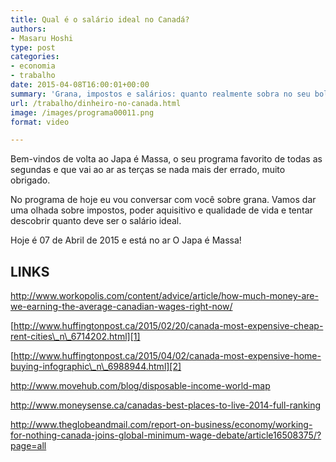 ```yaml
---
title: Qual é o salário ideal no Canadá?
authors:
- Masaru Hoshi
type: post
categories:
- economia
- trabalho
date: 2015-04-08T16:00:01+00:00
summary: 'Grana, impostos e salários: quanto realmente sobra no seu bolso?'
url: /trabalho/dinheiro-no-canada.html
image: /images/programa00011.png
format: video

---
```

Bem-vindos de volta ao Japa é Massa, o seu programa favorito de todas as segundas e que vai ao ar as terças se nada mais der errado, muito obrigado.

No programa de hoje eu vou conversar com você sobre grana. Vamos dar uma olhada sobre impostos, poder aquisitivo e qualidade de vida e tentar descobrir quanto deve ser o salário ideal.

Hoje é 07 de Abril de 2015 e está no ar O Japa é Massa!

## LINKS

<http://www.workopolis.com/content/advice/article/how-much-money-are-we-earning-the-average-canadian-wages-right-now/>

[http://www.huffingtonpost.ca/2015/02/20/canada-most-expensive-cheap-rent-cities\_n\_6714202.html][1]

[http://www.huffingtonpost.ca/2015/04/02/canada-most-expensive-home-buying-infographic\_n\_6988944.html][2]

<http://www.movehub.com/blog/disposable-income-world-map>

<http://www.moneysense.ca/canadas-best-places-to-live-2014-full-ranking>

<http://www.theglobeandmail.com/report-on-business/economy/working-for-nothing-canada-joins-global-minimum-wage-debate/article16508375/?page=all>

 [1]: http://www.huffingtonpost.ca/2015/02/20/canada-most-expensive-cheap-rent-cities_n_6714202.html
 [2]: http://www.huffingtonpost.ca/2015/04/02/canada-most-expensive-home-buying-infographic_n_6988944.html